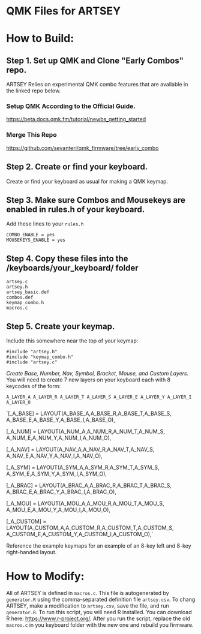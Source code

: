 # QMK Files for ARTSEY

# How to Build:

## Step 1. Set up QMK and Clone "Early Combos" repo.
ARTSEY Relies on experimental QMK combo features that are available in the linked repo below. 

### Setup QMK According to the Official Guide.

https://beta.docs.qmk.fm/tutorial/newbs_getting_started

### Merge This Repo
https://github.com/sevanteri/qmk_firmware/tree/early_combo

## Step 2. Create or find your keyboard. 

Create or find your keyboard as usual for making a QMK keymap. 

## Step 3. Make sure Combos and Mousekeys are enabled in rules.h of your keyboard.  
Add these lines to your `rules.h`

`COMBO_ENABLE = yes`  
`MOUSEKEYS_ENABLE = yes`

## Step 4. Copy these files into the /keyboards/your_keyboard/ folder

`artsey.c`  
`artsey.h`  
`artsey_basic.def`  
`combos.def`  
`keymap_combo.h`  
`macros.c`  

## Step 5. Create your keymap.   
Include this somewhere near the top of your keymap:

`#include "artsey.h"`  
`#include "keymap_combo.h"`  
`#include "artsey.c"`  

*Create Base, Number, Nav, Symbol, Bracket, Mouse, and Custom Layers.*
You will need to create 7 new layers on your keyboard each with 8 keycodes of the form:  

`A_LAYER_A
A_LAYER_R
A_LAYER_T
A_LAYER_S
A_LAYER_E
A_LAYER_Y
A_LAYER_I
A_LAYER_O`

`[_A_BASE] = LAYOUT(A_BASE_A,A_BASE_R,A_BASE_T,A_BASE_S,
A_BASE_E,A_BASE_Y,A_BASE_I,A_BASE_O),

[_A_NUM] = LAYOUT(A_NUM_A,A_NUM_R,A_NUM_T,A_NUM_S,
A_NUM_E,A_NUM_Y,A_NUM_I,A_NUM_O),

[_A_NAV] = LAYOUT(A_NAV_A,A_NAV_R,A_NAV_T,A_NAV_S,
A_NAV_E,A_NAV_Y,A_NAV_I,A_NAV_O),

[_A_SYM] = LAYOUT(A_SYM_A,A_SYM_R,A_SYM_T,A_SYM_S,
A_SYM_E,A_SYM_Y,A_SYM_I,A_SYM_O),

[_A_BRAC] = LAYOUT(A_BRAC_A,A_BRAC_R,A_BRAC_T,A_BRAC_S,
A_BRAC_E,A_BRAC_Y,A_BRAC_I,A_BRAC_O),

[_A_MOU] = LAYOUT(A_MOU_A,A_MOU_R,A_MOU_T,A_MOU_S,
A_MOU_E,A_MOU_Y,A_MOU_I,A_MOU_O),

[_A_CUSTOM] = LAYOUT(A_CUSTOM_A,A_CUSTOM_R,A_CUSTOM_T,A_CUSTOM_S,
A_CUSTOM_E,A_CUSTOM_Y,A_CUSTOM_I,A_CUSTOM_O),`


Reference the example keymaps for an example of an 8-key left and 8-key right-handed layout. 

# How to Modify:

All of ARTSEY is defined in `macros.c`. This file is autogenerated by `generator.R` using the comma-separated definition file `artsey.csv`. To chang ARTSEY, make a modification to `artsey.csv`, save the file, and run `generator.R`. To run this script, you will need R installed. You can download R here: https://www.r-project.org/. After you run the script, replace the old `macros.c` in you keyboard folder with the new one and rebuild you firmware.   

